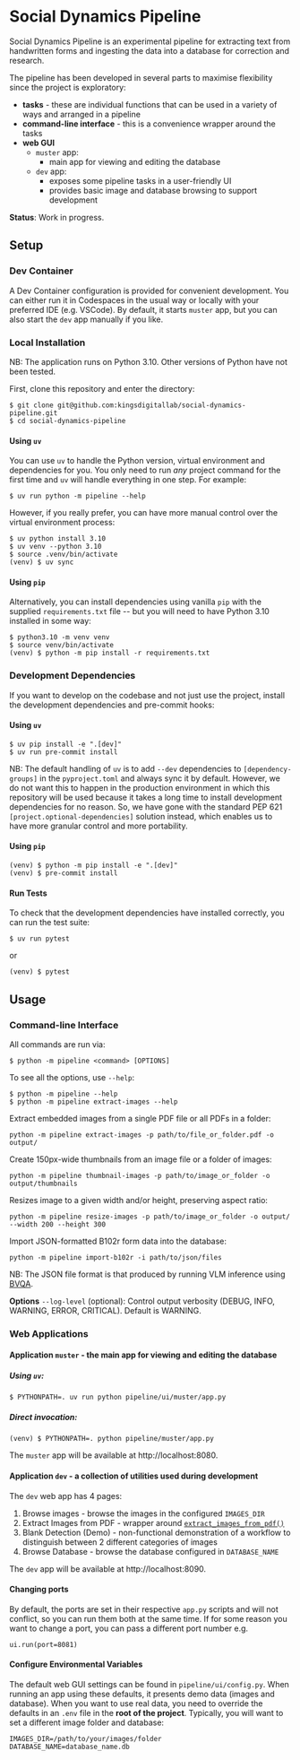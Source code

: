 # Social Dynamics Pipeline

Social Dynamics Pipeline is an experimental pipeline for extracting text from handwritten forms and ingesting the data
into a database for correction and research.

The pipeline has been developed in several parts to maximise flexibility since the project is exploratory:

* **tasks** - these are individual functions that can be used in a variety of ways and arranged in a pipeline
* **command-line interface** - this is a convenience wrapper around the tasks
* **web GUI**
    * `muster` app:
        * main app for viewing and editing the database
    * `dev` app:
        * exposes some pipeline tasks in a user-friendly UI
        * provides basic image and database browsing to support development

**Status**: Work in progress.

## Setup

### Dev Container

A Dev Container configuration is provided for convenient development. You can either run it in Codespaces in the usual
way or locally with your preferred IDE (e.g. VSCode). By default, it starts `muster` app, but you can also start the
`dev` app manually if you like.

### Local Installation

NB: The application runs on Python 3.10. Other versions of Python have not been tested.

First, clone this repository and enter the directory:

```aiignore
$ git clone git@github.com:kingsdigitallab/social-dynamics-pipeline.git
$ cd social-dynamics-pipeline
```

#### Using `uv`

You can use `uv` to handle the Python version, virtual environment and dependencies for you. You only need to run _any_
project command for the first time and `uv` will handle everything in one step. For example:

```aiignore
$ uv run python -m pipeline --help
```

However, if you really prefer, you can have more manual control over the virtual environment process:

```aiignore
$ uv python install 3.10
$ uv venv --python 3.10
$ source .venv/bin/activate
(venv) $ uv sync
```

#### Using `pip`

Alternatively, you can install dependencies using vanilla `pip` with the supplied `requirements.txt` file -- but you
will need to have Python 3.10 installed in some way:

```aiignore
$ python3.10 -m venv venv
$ source venv/bin/activate
(venv) $ python -m pip install -r requirements.txt
```

### Development Dependencies

If you want to develop on the codebase and not just use the project, install the development dependencies and pre-commit
hooks:

#### Using `uv`

```aiignore
$ uv pip install -e ".[dev]"
$ uv run pre-commit install
```

NB: The default handling of `uv` is to add `--dev` dependencies to `[dependency-groups]` in the `pyproject.toml` and
always sync it by default. However, we do not want this to happen in the production environment in which this repository
will be used because it takes a long
time to install development dependencies for no reason. So, we have gone with the standard PEP 621
`[project.optional-dependencies]`
solution instead, which enables us to have more granular control and more portability.

#### Using `pip`

```aiignore
(venv) $ python -m pip install -e ".[dev]"
(venv) $ pre-commit install
```

#### Run Tests

To check that the development dependencies have installed correctly, you can run the test suite:

```aiignore
$ uv run pytest
```

or

```aiignore
(venv) $ pytest
```

## Usage

### Command-line Interface

All commands are run via:

```aiignore
$ python -m pipeline <command> [OPTIONS]
```

To see all the options, use `--help`:

```aiignore
$ python -m pipeline --help
$ python -m pipeline extract-images --help
```

Extract embedded images from a single PDF file or all PDFs in a folder:

```aiignore
python -m pipeline extract-images -p path/to/file_or_folder.pdf -o output/
```

Create 150px-wide thumbnails from an image file or a folder of images:

```aiignore
python -m pipeline thumbnail-images -p path/to/image_or_folder -o output/thumbnails
```

Resizes image to a given width and/or height, preserving aspect ratio:

```aiignore
python -m pipeline resize-images -p path/to/image_or_folder -o output/ --width 200 --height 300
```

Import JSON-formatted B102r form data into the database:

```aiignore
python -m pipeline import-b102r -i path/to/json/files
```

NB: The JSON file format is that produced by running VLM inference
using [BVQA](https://github.com/kingsdigitallab/kdl-vqa).

**Options**
`--log-level` (optional): Control output verbosity (DEBUG, INFO, WARNING, ERROR, CRITICAL). Default is WARNING.

### Web Applications

#### Application `muster` - the main app for viewing and editing the database

##### Using `uv`:

```aiignore
$ PYTHONPATH=. uv run python pipeline/ui/muster/app.py
```

##### Direct invocation:

```aiignore
(venv) $ PYTHONPATH=. python pipeline/muster/app.py
```

The `muster` app will be available at http://localhost:8080.

#### Application `dev` - a collection of utilities used during development

The `dev` web app has 4 pages:

1. Browse images - browse the images in the configured `IMAGES_DIR`
2. Extract Images from PDF - wrapper around [
   `extract_images_from_pdf()`](https://github.com/kingsdigitallab/social-dynamics-pipeline/blob/main/pipeline/tasks/pdf_processing.py#L23)
3. Blank Detection (Demo) - non-functional demonstration of a workflow to distinguish between 2 different categories of
   images
4. Browse Database - browse the database configured in `DATABASE_NAME`

The `dev` app will be available at http://localhost:8090.

#### Changing ports

By default, the ports are set in their respective `app.py` scripts and will not conflict, so you can run them both at
the same time. If for some reason you want to change a port, you can pass a
different port number e.g.

`ui.run(port=8081)`

#### Configure Environmental Variables

The default web GUI settings can be found in `pipeline/ui/config.py`. When running an app using these defaults, it
presents demo data (images and database). When you want to use real data, you need to override the defaults in an `.env`
file in the **root of the project**. Typically, you will want to set a different image folder and database:

```
IMAGES_DIR=/path/to/your/images/folder
DATABASE_NAME=database_name.db
```
